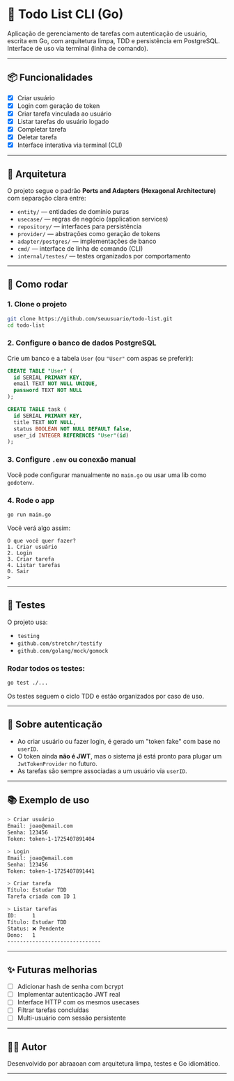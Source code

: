 # 📝 Todo List CLI (Go)

Aplicação de gerenciamento de tarefas com autenticação de usuário, escrita em Go, com arquitetura limpa, TDD e persistência em PostgreSQL. Interface de uso via terminal (linha de comando).

---

## 📦 Funcionalidades

- [x] Criar usuário
- [x] Login com geração de token
- [x] Criar tarefa vinculada ao usuário
- [x] Listar tarefas do usuário logado
- [x] Completar tarefa
- [x] Deletar tarefa
- [x] Interface interativa via terminal (CLI)

---

## 🧱 Arquitetura

O projeto segue o padrão **Ports and Adapters (Hexagonal Architecture)** com separação clara entre:

- `entity/` — entidades de domínio puras
- `usecase/` — regras de negócio (application services)
- `repository/` — interfaces para persistência
- `provider/` — abstrações como geração de tokens
- `adapter/postgres/` — implementações de banco
- `cmd/` — interface de linha de comando (CLI)
- `internal/testes/` — testes organizados por comportamento

---

## 🚀 Como rodar

### 1. Clone o projeto

```bash
git clone https://github.com/seuusuario/todo-list.git
cd todo-list
```

### 2. Configure o banco de dados PostgreSQL

Crie um banco e a tabela `User` (ou `"User"` com aspas se preferir):

```sql
CREATE TABLE "User" (
  id SERIAL PRIMARY KEY,
  email TEXT NOT NULL UNIQUE,
  password TEXT NOT NULL
);

CREATE TABLE task (
  id SERIAL PRIMARY KEY,
  title TEXT NOT NULL,
  status BOOLEAN NOT NULL DEFAULT false,
  user_id INTEGER REFERENCES "User"(id)
);
```

### 3. Configure `.env` ou conexão manual

Você pode configurar manualmente no `main.go` ou usar uma lib como `godotenv`.

### 4. Rode o app

```bash
go run main.go
```

Você verá algo assim:

```
O que você quer fazer?
1. Criar usuário
2. Login
3. Criar tarefa
4. Listar tarefas
0. Sair
> 
```

---

## 🧪 Testes

O projeto usa:

- `testing`
- `github.com/stretchr/testify`
- `github.com/golang/mock/gomock`

### Rodar todos os testes:

```bash
go test ./...
```

Os testes seguem o ciclo TDD e estão organizados por caso de uso.

---

## 🔐 Sobre autenticação

- Ao criar usuário ou fazer login, é gerado um "token fake" com base no `userID`.
- O token ainda **não é JWT**, mas o sistema já está pronto para plugar um `JwtTokenProvider` no futuro.
- As tarefas são sempre associadas a um usuário via `userID`.

---

## 📚 Exemplo de uso

```bash
> Criar usuário
Email: joao@email.com
Senha: 123456
Token: token-1-1725407891404

> Login
Email: joao@email.com
Senha: 123456
Token: token-1-1725407891441

> Criar tarefa
Título: Estudar TDD
Tarefa criada com ID 1

> Listar tarefas
ID:     1
Título: Estudar TDD
Status: ❌ Pendente
Dono:   1
------------------------------
```

---

## ✨ Futuras melhorias

- [ ] Adicionar hash de senha com bcrypt
- [ ] Implementar autenticação JWT real
- [ ] Interface HTTP com os mesmos usecases
- [ ] Filtrar tarefas concluídas
- [ ] Multi-usuário com sessão persistente

---

## 🧑‍💻 Autor

Desenvolvido por abraaoan com arquitetura limpa, testes e Go idiomático.

---
